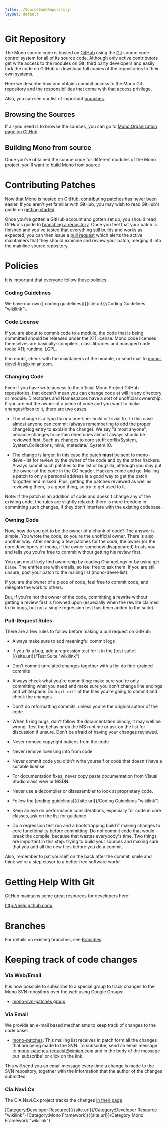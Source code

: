 ```yaml
---
Title: ./SourceCodeRepository
layout: default
---
```


Git Repository
==============

The Mono source code is hosted on [GitHub](http://GitHub.com) using the
[Git](http://git-scm.com/) source code control system for all of its
source code. Although only active contributors get write access to the
modules on Git, third party developers and easily fork the code on
GitHub or download full copies of the repositories to their own systems.

Here we describe how one obtains commit access to the Mono Git
repository and the responsibilities that come with that access
privilege.

Also, you can see our list of important [branches]({{site.url}}/Branches "wikilink").

Browsing the Sources
--------------------

If all you need is to browse the sources, you can go to [Mono
Organization page on GitHub](http://github.com/mono).

Building Mono from source
-------------------------

Once you've obtained the source code for different modules of the Mono
project, you'll want to [ build Mono from
source]({{site.url}}/Compiling_Mono "wikilink")

Contributing Patches
====================

Now that Mono is hosted on GitHub, contributing patches has never been
easier. If you aren't yet familiar with GitHub, you may wish to read
GitHub's guide on [getting
started](http://help.github.com/mac-set-up-git/).

Once you've gotten a GitHub account and gotten set up, you should read
GitHub's guide to [branching a
repository](http://help.github.com/fork-a-repo/). Once you feel that
your patch is finished and you've tested that everything still builds
and works as expected, you can then issue a [pull
request](http://help.github.com/send-pull-requests/) which alerts the
active maintainers that they should examine and review your patch,
merging it into the mainline source repository.

Policies
========

It is important that everyone follow these policies:

### Coding Guidelines

We have our own [ coding guidelines]({{site.url}}/Coding Guidelines "wikilink").

### Code License

If you are about to commit code to a module, the code that is being
committed should be released under the X11 license. Mono code licenses
themselves are basically: compilers, class libraries and managed code
tools: X11; runtime: LGPL.

If in doubt, check with the maintainers of the module, or send mail to
mono-devel-list@ximian.com.

### Changing Code

Even if you have write access to the official Mono Project GitHub
repositories, that doesn't mean you can change code at will in any
directory or module. Directories and Namespaces have a sort of
unofficial ownership. If you are not the owner of a piece of code and
you want to make changes/fixes to it, there are two cases.

-   The change is a typo fix or a one-liner build or trivial fix. In
    this case almost anyone can commit (always remembering to add the
    proper changelog entry to explain the change). We say "almost
    anyone", because changes to certain directories almost always should
    be reviewed first. Such as changes to core stuff: corlib/System,
    System.Collections, mini/, metadata/, System.IO.

-   The change is larger. In this case the patch **must** be sent to
    mono-devel-list for review by the owner of the code and by the other
    hackers. Always submit such patches to the list or bugzilla,
    although you may put the owner of the code in the CC header. Hackers
    come and go. Mailing a patch to only a personal address is a good
    way to get the patch forgotten and missed. Plus, getting the patches
    reviewed as well as reviewing them, is a good thing, so try to get
    used to it.

Note: If the patch is an addition of code and doesn't change any of the
existing code, the rules are slightly relaxed: there is more freedom in
committing such changes, if they don't interfere with the existing
codebase.

### Owning Code

Now, how do you get to be the owner of a chunk of code? The answer is
simple. You wrote the code, so you're the unofficial owner. There is
also another way. After sending a few patches for the code, the owner
(or the core developers of mono, if the owner somehow disappeared)
trusts you and tells you you're free to commit without getting his
review first.

You can most likely find ownership by reading ChangeLogs or by using
`git blame`. The entries are with emails, so feel free to ask them. If
you are still unsure, post your patch to the mailing list
(mono-devel-list).

If you are the owner of a piece of code, feel free to commit code, and
delegate the work to others.

But, if you're not the owner of the code, committing a rewrite without
getting a review first is frowned upon (especially when the rewrite
claimed to fix bugs, but not a single regression test has been added to
the suite).

### Pull-Request Rules

There are a few rules to follow before making a pull request on GitHub:

-   Always make sure to add meaningful commit logs

-   If you fix a bug, add a regression test for it in the [test
    suite]({{site.url}}/Test Suite "wikilink")

-   Don't commit unrelated changes together with a fix: do fine-grained
    commits

-   Always check what you're committing: make sure you're only
    committing what you need and make sure you don't change line endings
    and whitespace. Do a `git diff` of the files you're going to commit
    and check the changes.

-   Don't do reformatting commits, unless you're the original author of
    the code

-   When fixing bugs, don't follow the documentation blindly, it may
    well be wrong. Test the behavior on the MS runtime or ask on the
    list for discussion if unsure. Don't be afraid of having your
    changes reviewed.

-   Never remove copyright notices from the code

-   Never remove licensing info from code

-   Never commit code you didn't write yourself or code that doesn't
    have a suitable license

-   For documentation fixes, never copy paste documentation from Visual
    Studio class view or MSDN.

-   Never use a decompiler or disassembler to look at proprietary code.

-   Follow the [coding guidelines]({{site.url}}/Coding Guidelines "wikilink")

-   Keep an eye on performance considerations, especially for code in
    core classes, ask on the list for guidance

-   Do a regression test run and a bootstrapping build if making changes
    to core functionality before committing. Do not commit code that
    would break the compile, because that wastes everybody's time. Two
    things are important in this step: trying to build your sources and
    making sure that you add all the new files before you do a commit.

Also, remember to pat yourself on the back after the commit, smile and
think we're a step closer to a better free software world.

Getting Help With Git
=====================

GitHub maintains some great resources for developers here:

[<http://help.github.com/>](http://help.github.com/)

Branches
========

For details on existing branches, see [Branches]({{site.url}}/Branches "wikilink").

Keeping track of code changes
=============================

### Via Web/Email

It is now possible to subscribe to a special group to track changes to
the Mono SVN repository over the web using Google Groups:

-   [mono-svn-patches
    group](http://groups-beta.google.com/group/mono-svn-patches)

### Via Email

We provide an e-mail based mechanisms to keep track of changes to the
code base:

-   [mono-patches](http://lists.ximian.com/mailman/listinfo/mono-patches):
    This mailing list receives in patch form all the changes that are
    being made to the SVN. To subscribe, send an email message to
    mono-patches-request@ximian.com and in the body of the message put
    \`subscribe' or click on the link.

This will send you an email message every time a change is made to the
SVN repository, together with the information that the author of the
changes submitted.

### Cia.Navi.Cx

The CIA.Navi.Cx project tracks the changes [in their
page](http://cia.navi.cx/stats/project/mono)

[Category:Developer Resource]({{site.url}}/Category:Developer Resource "wikilink")
[Category:Mono Framework]({{site.url}}/Category:Mono Framework "wikilink")
